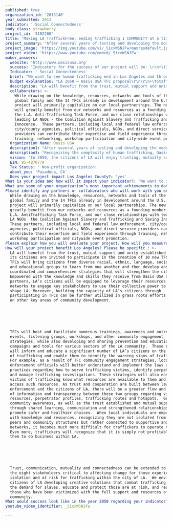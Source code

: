 ```yaml
---
published: true
organization_id: '2013146'
year_submitted: 2013
indicator: ' Social Connectedness'
body_class: strawberry
project_id: '3102208'
title: 'Making LA TraffickFree: ending trafficking 1 COMMUNITY at a time'
project_summary: "After several years of testing and developing the model, there are now 14 TFCs in various stages of development in California, Colorado, Ohio and Florida.  Through training and support provided by Oasis, TFCs:\r\n\r\n•\tParticipated as a leading member of the Raise the Bar! campaign on a multi-year national campaign to petition Hershey to use fair trade chocolate; in late 2012 Hershey announced specific plans to head in that direction;\r\n•\tProvide ongoing support and assistance to a young woman trafficked into the USA who then identified herself as a victim to a local LA TFC;\r\n•\tResourced the FBI, local law enforcement and direct service providers with more than 60 freedom bags for trafficking victims rescued in a LA sting operation this year; more than 100 freedom bags have been provided in the last year;\r\n•\tWorked with the LA Metro Anti-TraffickingTask Force to implement a city-wide anti-trafficking bus bench campaign in 2012;\r\n•\tProvided education and awareness to over 1200 new activists in 2011-12;\r\n•\tMentor survivors of trafficking in partnership with direct service providers, while also providing ESL, cooking and baking classes;\r\n•\tCreated an anti-trafficking awareness campaign with funding from the US Department of Health and Human Services, Office of Refuge and Resettlement that reached over 8,000 people face-to-face with awareness information; we worked with Chinese media outlets to publish ten newspaper articles, televise multiple interviews, produce a public service announcement aired on three different Chinese channels, and carry out a public awareness campaign using the LA metro transport system;\r\n•\tShare valuable information and research gathered on trafficking hotspots and vulnerabilities with local officials, most recently a local LA County mayor who was unaware of the issues facing his community;\r\n•\tServed as a sub-grantee in partnership with the Coalition Against Slavery and Trafficking on a Department of Justice grant; through more than 60 outreach and training events, Oasis provided training to more than 5,000 individuals in the LA area;   \r\n•\tCelebrated several years of grass roots community organizing and advocacy in partnership with Fair Trade Town USA in seeing Pasadena declared the second Fair Trade Town in California;  \r\n•\tPartnered with Pasadena Unified School District enabling more than 250 high school students to receive anti-trafficking awareness and education through its ‘Summer Skillz’ program; this curriculum, currently being adapted for use by public schools in Florida, can also be adapted for younger students and is available upon request."
project_image: 'https://img.youtube.com/vi/_5icxWSNJFw/maxresdefault.jpg'
project_video: 'https://www.youtube.com/embed/_5icxWSNJFw'
maker_answers:
  website: 'http://www.oasisusa.org'
  success: "Indicators for the success of our project will be: \r\n•\tIndividuals are aware of vulnerabilities in their communities and actively engaged in prevention\r\n•\tParticipation and inclusion from diverse representatives within the community\r\n•\tOwnership and leadership of the community process and engagement\r\n•\tStakeholder engagement around anti-trafficking strategies and interventions\r\n•\tInvestment in new and ongoing resources and networks. \r\n\r\nWe will quantify these indicators bi-annually by measuring the following items, using a newly developed open-source database program now available for all Oasis countries:\r\no\tDo the TFCs meet together consistently with representation and participation from diverse populations within the city? \r\no\tHave the TFCs undertaken the research and discovery process to identify the particular vulnerabilities for trafficking in their community?\r\no\tBased upon the research and discovery process, has the TFC identified one or two key stakeholders with whom to deepen their engagement?\r\no\tHow many community stakeholder meetings take place between two or more stakeholders?\r\no\tHow many community engagement events (awareness/outreach, workshops, listening groups, campaigns, etc.) have been hosted and facilitated by the TFCs?\r\no\tDo the city’s residents know where and how to access resources and tools related to trafficking, including the toll free hotline number?\r\no\tAre more citizens of LA able to identify the risks and definition of human trafficking?\r\no\tAre TFCs able to refer and support survivors in restoration and community? \r\no\tAre stakeholders implementing strategies designed to mitigate the vulnerabilities of trafficking, raise awareness on trafficking issues and promote and make resources available to resources?\r\no\tAre the TFC leaders participating in ongoing leadership development training and activities offered through Oasis?\r\no\tHave police, prosecutors, judges and first responders been trained in fighting/identifying trafficking and its victims? \r\no\tHave resources been identified that can provide for the physical, psychological, spiritual and social recovery of victims, such as housing and counseling, in a language victims understand?\r\n"
  Indicator: ' Social Connectedness'
  brief: "We want to see human trafficking end in Los Angeles and throughout the United States. We believe it is possible to end human trafficking 1 COMMUNITY at a time using a multi-sectored approach that mobilizes and empowers individuals from within the community to address vulnerabilities for trafficking in their own local area.  Oasis has developed the TraffickFree Community (TFC) model to mobilize and equip citizens to lead local, grassroots action by working with 8 key stakeholders with the collective power to end slavery.  To initiate this kind of change in LA, Oasis would like to start 10 new TFCs by the end of 2013. \r\n\r\nHuman Trafficking is a global problem with a local face that will only be effectively addressed as local communities take responsibility for responding to specific issues in their area.  Oasis was founded in the 1980s in London with a vision for community transformation; it’s now grown to 10 countries across the world, each fighting human trafficking by empowering local communities.  In the US, the secret to success is the TFC model of local ownership by citizen leaders who leverage their social capital for cooperative change that benefits the whole community. Oasis provides the necessary training and support to build skills and opportunities that foster mutual trust and constructive social interaction. \r\n\r\nOasis has identified 8 key community stakeholders that could potentially engage with the life of someone who has been trafficked – schools, local business, consumers, media, faith communities/NGOs, first responders, law enforcement and local legislatures.  When working together, using their collective power for the benefit of the vulnerable and marginalized, these stakeholders strengthen the community to function as a whole – a place where everyone is included, making a contribution and reaching their ultimate potential.  Communities should be healthy, inclusive, integrated, empowering and supportive, where every citizen can experience wholeness and fullness of life.  Trafficking is not able to exist or flourish here. \r\n\r\nThe uniqueness of the TFC model is its ability to replicate anti-trafficking campaigns and activities in a variety of contexts, regardless of social, racial, ethnic, socio-economic or other demographic factors.  Each TFC looks different because each community is different.  Therefore, it is essential that local citizen leaders from within the community drive the vision, strategy and activities of a TFC.  TFCs are catalysts that motivate, encourage and lead by example, united by a common ideology that trafficking has no place in our communities – in LA or globally. \r\n\r\n10 new TFCs will be strategically established throughout LA using the following criteria: \r\n•\tproximity to known trafficking routes; \r\n•\tcommitted and engaged citizen leaders; \r\n•\texisting anti-trafficking networks and momentum.  \r\nIn addition to receiving training on the global and local dynamics of trafficking, new TFC participants will be trained in research design to discover the vulnerabilities and issues specific to their community.  They will learn how to engage the 8 stakeholders, first focusing on existing networks and those that influence the most significant vulnerabilities in their communities.  Empowered with information and strategies for engaging the resources and networks necessary for bringing about change, Oasis will continue to develop, resource and support these citizen leaders to act - creating stronger more connected communities.  Additionally, these new TFCs will have the opportunity to engage and learn from one another and existing TFCs - sharing best practices, team and community building techniques, advocacy tools, challenges and stories. \r\n\r\nFurthermore, Oasis will equip these civic leaders to be creative catalysts empowered to educate, organize, train and lead others.  In addition to creating 10 new TFCs, Oasis will sponsor and facilitate no less than 10 additional community engagement events.  These events will provide models for awareness and outreach events, while resourcing new TFCs with a solid foundation on which they can build their networks and implement strategies specific to the needs of their communities. Such events could include general human trafficking awareness and education for Angelinos, specialized stakeholder trainings, leadership and community building workshops, and strategic listening groups between stakeholders (e.g. police and youth; police and first responders; teachers, parents and students; businesses and consumers).. \r\n\r\nEffective collaboration and partnership between and amongst TFCs requires efficient and user friendly communication tools and platforms.  Part of this project will invest in communication tools, training curriculum, campaign promotional materials, marketing and/or other resources for training and supporting TFCs as they work to educate, engage and unite their community in the fight against slavery."
  budget explanation: "LA 2050 – Oasis USA TFC proposal\r\n\r\n•\tStaff Salary for LA Regional TFC Program Manager:  $36,000\r\n•\tProgram support salary:  $12,000\r\n•\tTFC Training events (no less than 10): hospitality, rental fees, additional staffing:  $12,000\r\n•\tCommunity Engagement - Awareness/Outreach events (no less than 10): hospitality, event marketing, rental fees, additional staffing:\t $12,000\r\n•\tPromotional materials - Marketing, video production of trainings, training handouts, campaign promotional items:  $10,000\r\n•\tConsultant – Graphic design and marketing:  $3,000\r\n•\tTraining/Event laptops (x2):  $2,000\r\n•\tTraining/Event projector and screen (x2):  $2,000\r\n•\tOnline website support/maintenance for TFC expansion:  $3,000\r\n•\tLocal travel/mileage:  $3,000\r\n•\tYear End TFC Workshop (shared information, best practices, lessons learned, etc…):  $5,000\r\n\r\nTOTAL\t$100,000\r\n"
  description: "LA will benefit from the trust, mutual support and unity established as all of its citizens are invited to participate in the creation of 10 new TFCs.  These TFCs will bring citizens from diverse racial, ethnic, language, socio-economic and educational groups to learn from one another and then develop and lead coordinated and comprehensive strategies that will strengthen the city. Empowered with the knowledge and skills they receive from Oasis USA and its partners, LA’s citizens will be equipped to leverage their resources and networks to engage key stakeholders to use their collective power to build and shape LA. Moreover, building the capacity of LA’s citizens through participating in TFCs can be further utilized in grass roots efforts focused on other key areas of community development. \r\n\r\nTFCs will host and facilitate numerous trainings, awareness and outreach events, listening groups, workshops, and other community engagement strategies, while also developing and sharing prevention and education campaigns and tools for various sectors of the LA community.  These resources will inform and educate a significant number of LA’s citizens on the dangers of trafficking and enable them to identify the warning signs of trafficking.  For example, as a result of TFC community engagement strategies, local law enforcement officials will better understand and implement the laws and practices regarding how to serve trafficking victims, identify perpetrators, and manage trafficking investigations. These strategies will also ensure victims of trafficking know what resources are available to them and how to access such resources. As trust and cooperation are built between law enforcement and the citizens of LA, there will be a greater flow and exchange of information and transparency between these two groups regarding victim resources, perpetrator profiles, trafficking routes and hotspots.  Greater community awareness, as well as the trust established and mutual support built through shared learning, communication and strengthened relationships will promote safer and healthier choices.  When local individuals are empowered with knowledge and resources, recognizing they are not isolated from their peers and community structures but rather connected to supportive and caring networks, it becomes much more difficult for traffickers to operate there.  Even more, traffickers will recognize that it is simply not profitable for them to do business within LA.\r\n\r\nTrust, communication, mutuality and connectedness can be extended to each of the eight stakeholders critical to affecting change for those experiencing isolation and at risk for trafficking within the city of LA.  We envision the citizens of LA developing creative solutions that combat trafficking, reduce the demand for slaves, educate and protect those are at risk, and restore those who have been victimized with the full support and resources of this community."
  collaborators: >-
    While drawing on the knowledge, resources, networks and tools of the Oasis
    global family and the 14 TFCs already in development around the U.S., this
    project will primarily capitalize on our local partnerships. The new TFCs
    will greatly benefit from our networks and resources as a founding member of
    the L.A. Anti-Trafficking Task Force, and our close relationships with two
    leading LA NGOs - the Coalition Against Slavery and Trafficking and Saving
    Innocence.  These partners, including local and federal law enforcement,
    city/county agencies, political officials, NGOs, and direct service
    providers can contribute their expertise and field experience through
    training, networking, workshop participation and city-wide event promotion. 
  Organization Name: Oasis USA
  description1: "After several years of testing and developing the model, there are now 14 TFCs in various stages of development in California, Colorado, Ohio and Florida.  Through training and support provided by Oasis, TFCs:\r\n\r\n•\tParticipated as a leading member of the Raise the Bar! campaign on a multi-year national campaign to petition Hershey to use fair trade chocolate; in late 2012 Hershey announced specific plans to head in that direction;\r\n•\tProvide ongoing support and assistance to a young woman trafficked into the USA who then identified herself as a victim to a local LA TFC;\r\n•\tResourced the FBI, local law enforcement and direct service providers with more than 60 freedom bags for trafficking victims rescued in a LA sting operation this year; more than 100 freedom bags have been provided in the last year;\r\n•\tWorked with the LA Metro Anti-TraffickingTask Force to implement a city-wide anti-trafficking bus bench campaign in 2012;\r\n•\tProvided education and awareness to over 1200 new activists in 2011-12;\r\n•\tMentor survivors of trafficking in partnership with direct service providers, while also providing ESL, cooking and baking classes;\r\n•\tCreated an anti-trafficking awareness campaign with funding from the US Department of Health and Human Services, Office of Refuge and Resettlement that reached over 8,000 people face-to-face with awareness information; we worked with Chinese media outlets to publish ten newspaper articles, televise multiple interviews, produce a public service announcement aired on three different Chinese channels, and carry out a public awareness campaign using the LA metro transport system;\r\n•\tShare valuable information and research gathered on trafficking hotspots and vulnerabilities with local officials, most recently a local LA County mayor who was unaware of the issues facing his community;\r\n•\tServed as a sub-grantee in partnership with the Coalition Against Slavery and Trafficking on a Department of Justice grant; through more than 60 outreach and training events, Oasis provided training to more than 5,000 individuals in the LA area;   \r\n•\tCelebrated several years of grass roots community organizing and advocacy in partnership with Fair Trade Town USA in seeing Pasadena declared the second Fair Trade Town in California;  \r\n•\tPartnered with Pasadena Unified School District enabling more than 250 high school students to receive anti-trafficking awareness and education through its ‘Summer Skillz’ program; this curriculum, currently being adapted for use by public schools in Florida, can also be adapted for younger students and is available upon request."
  description3: "Recognizing the complexity of human trafficking, Oasis has learned to value the unique approach of all organizations engaged in the fight against slavery.  While some organizations focus on the rule of law, changing policy, structural and legal mechanisms, others focus on providing direct services, care and rehabilitation; still others target foundational issues of poverty and gender issues.  Some organizations have chosen to engage the fight internationally, looking at economic and political implications, while others focus on domestic trafficking within the United States using advocacy and media to educate and raise awareness. \r\n\r\nOasis has chosen a community development model that empowers and motivates individual citizens to engage any and all of these approaches from where they already live life.  This doesn’t require individuals to change their careers or uproot their lives or their families.  Rather, we affirm the necessity of the many different approaches and focal areas.  We encourage citizens to connect with what is already happening in their communities and aligns with their own passions, skills, and networks with the unique needs, assets and demographics of their community.  We seek to share information and knowledge and distribute resources freely to anyone that wants to use it. \r\n\r\nOasis desires to find common ground, collaborate and support all individuals and organizations that want to end trafficking and where everyone can experience wholeness and fullness of life within a safe, connected and inclusive community.  As such, Oasis serves on the LA Anti-Human Trafficking Task Force, providing technical expertise and support.  We have worked in close relationship with CAST, Saving Innocence and Treasures, providing tangible resources for survivors, training and consulting services.  We collaborate regularly with Slavery No More as a conference plenary speaker and panel participant. We have helped sponsor and staff the annual LA Freedom Walk.  Additionally, within the LA area we have spoken to several thousand students at Cal-Poly, Cal-Tech, Fuller Theological Seminary, Azusa Pacific University, California State University of Social Work, Pasadena Unified Schools and other local high schools. We work closely with Fair Trade Town USA and Ten Thousand Villages, providing access and information to businesses and consumers about fair trade, slave free products.  Additionally, we have organized and hosted training for dozens of law enforcement officers."
  vision: "In 2050, the citizens of LA will enjoy trusting, mutually supportive, constructive and nurturing relationships with those in their families, workplaces, neighborhoods and throughout the city.  These relationships and connections provide emotional support, while also supporting overall health and well-being. Research has shown that higher levels of perceived social connectedness are associated with lower blood pressure, better immune responses, and lower levels of stress hormones - all of which contribute to the prevention of chronic disease. \r\n\r\nAfter working as catalysts for change - raising awareness, mobilizing their social capital, intervening and ensuring restoration - Los Angeles is now a safer, healthier and inclusive society where people are connected, informed and supported.  Most of all, communities are free of trafficking.  Their grassroots action, combined with the collect power of stakeholder action, has ensured LA enjoys:\r\n•\tthe most informed, educated and resourced residents on trafficking issues;\r\n•\tthe most coordinated and cohesive intervention and restoration services;\r\n•\tcomprehensive laws and ordinances enforced throughout the city;\r\n•\tbeing the first major US city to end human trafficking. \r\n\r\nA few examples of change brought about by the coordinated and cohesive interventions of the stakeholders would include:\r\no\tComprehensive anti-trafficking campaigns and programming within LA schools that empower parents, teachers, administratora, and students to define human trafficking and its risks, confidently identify and work with the relevant authorities in situations where trafficking is happening, or may be occurring, and know where and how to access resources;\r\no\tLaw enforcement and first responders are trusted resources able to identify and respond to trafficking appropriately, compassionately and with the full support of the justice system;\r\no\tLocal legislatures have examined their laws relating to trafficking, closed the loopholes that once allow trafficking to persist, and demonstrate their commitment to justice through the allocation of resources and services to victims and tough criminal and financial penalties for perpetrators;\r\no\tLocal businesses are trained on trafficking and employment regulations, able to map their supply chains, stock a full range of fair trade, slave free products; \r\no\tConsumers have wide access to and take advantage of fair trade, slave free products in all parts of the city; \r\no\tThe media uses its voice to promote justice, ensuring a platform for the positive, civic engagement of LA citizens around issues of trafficking, while also committing to ending their  participation in the solicitation of human beings;\r\no\tFaith communities are a place of inclusion and reintegration where faith is demonstrated while caring, nurturing and supporting those who were marginalized and excluded – they serve as linkages to information and resources for housing, employment, social support, and spiritual well being."
  EIN: 95-4870779
  Tax Status: ' Non-profit organization'
  about_you: 'Pasadena, CA'
  Does your project impact Los Angeles County?: 'yes'
What is your idea and how will it impact your indicator?: "We want to see human trafficking end in Los Angeles and throughout the United States. We believe it is possible to end human trafficking 1 COMMUNITY at a time using a multisectored approach that mobilizes and empowers individuals from within the community to address vulnerabilities for trafficking in their own local area.  Oasis has developed the TraffickFree Community (TFC) model to mobilize and equip citizens to lead local, grassroots action by working with 8 key stakeholders with the collective power to end slavery.  To initiate this kind of change in LA, Oasis would like to start 10 new TFCs by the end of 2013. \n\n\n\n\n\nHuman Trafficking is a global problem with a local face that will only be effectively addressed as local communities take responsibility for responding to specific issues in their area.  Oasis was founded in the 1980s in London with a vision for community transformation; it’s now grown to 10 countries across the world, each fighting human trafficking by empowering local communities.  In the US, the secret to success is the TFC model of local ownership by citizen leaders who leverage their social capital for cooperative change that benefits the whole community. Oasis provides the necessary training and support to build skills and opportunities that foster mutual trust and constructive social interaction. \n\n\n\n\n\nOasis has identified 8 key community stakeholders that could potentially engage with the life of someone who has been trafficked — schools, local business, consumers, media, faith communities/NGOs, first responders, law enforcement and local legislatures.  When working together, using their collective power for the benefit of the vulnerable and marginalized, these stakeholders strengthen the community to function as a whole — a place where everyone is included, making a contribution and reaching their ultimate potential.  Communities should be healthy, inclusive, integrated, empowering and supportive, where every citizen can experience wholeness and fullness of life.  Trafficking is not able to exist or flourish here. \n\n\n\n\n\nThe uniqueness of the TFC model is its ability to replicate antitrafficking campaigns and activities in a variety of contexts, regardless of social, racial, ethnic, socioeconomic or other demographic factors.  Each TFC looks different because each community is different.  Therefore, it is essential that local citizen leaders from within the community drive the vision, strategy and activities of a TFC.  TFCs are catalysts that motivate, encourage and lead by example, united by a common ideology that trafficking has no place in our communities — in LA or globally. \n\n\n\n\n\n10 new TFCs will be strategically established throughout LA using the following criteria: \n\n\n*\tproximity to known trafficking routes; \n\n\n*\tcommitted and engaged citizen leaders; \n\n\n*\texisting antitrafficking networks and momentum.  \n\n\nIn addition to receiving training on the global and local dynamics of trafficking, new TFC participants will be trained in research design to discover the vulnerabilities and issues specific to their community.  They will learn how to engage the 8 stakeholders, first focusing on existing networks and those that influence the most significant vulnerabilities in their communities.  Empowered with information and strategies for engaging the resources and networks necessary for bringing about change, Oasis will continue to develop, resource and support these citizen leaders to act  creating stronger more connected communities.  Additionally, these new TFCs will have the opportunity to engage and learn from one another and existing TFCs  sharing best practices, team and community building techniques, advocacy tools, challenges and stories. \n\n\n\n\n\nFurthermore, Oasis will equip these civic leaders to be creative catalysts empowered to educate, organize, train and lead others.  In addition to creating 10 new TFCs, Oasis will sponsor and facilitate no less than 10 additional community engagement events.  These events will provide models for awareness and outreach events, while resourcing new TFCs with a solid foundation on which they can build their networks and implement strategies specific to the needs of their communities. Such events could include general human trafficking awareness and education for Angelinos, specialized stakeholder trainings, leadership and community building workshops, and strategic listening groups between stakeholders (e.g. police and youth; police and first responders; teachers, parents and students; businesses and consumers).. \n\n\n\n\n\nEffective collaboration and partnership between and amongst TFCs requires efficient and user friendly communication tools and platforms.  Part of this project will invest in communication tools, training curriculum, campaign promotional materials, marketing and/or other resources for training and supporting TFCs as they work to educate, engage and unite their community in the fight against slavery."
What are some of your organization’s most important achievements to date?: "After several years of testing and developing the model, there are now 14 TFCs in various stages of development in California, Colorado, Ohio and Florida.  Through training and support provided by Oasis, TFCs:\n\n\n\n\n\n*\tParticipated as a leading member of the Raise the Bar! campaign on a multiyear national campaign to petition Hershey to use fair trade chocolate; in late 2012 Hershey announced specific plans to head in that direction;\n\n\n*\tProvide ongoing support and assistance to a young woman trafficked into the USA who then identified herself as a victim to a local LA TFC;\n\n\n*\tResourced the FBI, local law enforcement and direct service providers with more than 60 freedom bags for trafficking victims rescued in a LA sting operation this year; more than 100 freedom bags have been provided in the last year;\n\n\n*\tWorked with the LA Metro AntiTraffickingTask Force to implement a citywide antitrafficking bus bench campaign in 2012;\n\n\n*\tProvided education and awareness to over 1200 new activists in 201112;\n\n\n*\tMentor survivors of trafficking in partnership with direct service providers, while also providing ESL, cooking and baking classes;\n\n\n*\tCreated an antitrafficking awareness campaign with funding from the US Department of Health and Human Services, Office of Refuge and Resettlement that reached over 8,000 people facetoface with awareness information; we worked with Chinese media outlets to publish ten newspaper articles, televise multiple interviews, produce a public service announcement aired on three different Chinese channels, and carry out a public awareness campaign using the LA metro transport system;\n\n\n*\tShare valuable information and research gathered on trafficking hotspots and vulnerabilities with local officials, most recently a local LA County mayor who was unaware of the issues facing his community;\n\n\n*\tServed as a subgrantee in partnership with the Coalition Against Slavery and Trafficking on a Department of Justice grant; through more than 60 outreach and training events, Oasis provided training to more than 5,000 individuals in the LA area;   \n\n\n*\tCelebrated several years of grass roots community organizing and advocacy in partnership with Fair Trade Town USA in seeing Pasadena declared the second Fair Trade Town in California;  \n\n\n*\tPartnered with Pasadena Unified School District enabling more than 250 high school students to receive antitrafficking awareness and education through its ‘Summer Skillz’ program; this curriculum, currently being adapted for use by public schools in Florida, can also be adapted for younger students and is available upon request."
Please identify any partners or collaborators who will work with you on this project.: >-
  While drawing on the knowledge, resources, networks and tools of the Oasis
  global family and the 14 TFCs already in development around the U.S., this
  project will primarily capitalize on our local partnerships. The new TFCs will
  greatly benefit from our networks and resources as a founding member of the
  L.A. AntiTrafficking Task Force, and our close relationships with two leading
  LA NGOs  the Coalition Against Slavery and Trafficking and Saving Innocence. 
  These partners, including local and federal law enforcement, city/county
  agencies, political officials, NGOs, and direct service providers can
  contribute their expertise and field experience through training, networking,
  workshop participation and citywide event promotion. 
Please explain how you will evaluate your project. How will you measure success?: "Indicators for the success of our project will be: \n\n\n*\tIndividuals are aware of vulnerabilities in their communities and actively engaged in prevention\n\n\n*\tParticipation and inclusion from diverse representatives within the community\n\n\n*\tOwnership and leadership of the community process and engagement\n\n\n*\tStakeholder engagement around antitrafficking strategies and interventions\n\n\n*\tInvestment in new and ongoing resources and networks. \n\n\n\n\n\nWe will quantify these indicators biannually by measuring the following items, using a newly developed opensource database program now available for all Oasis countries:\n\n\no\tDo the TFCs meet together consistently with representation and participation from diverse populations within the city? \n\n\no\tHave the TFCs undertaken the research and discovery process to identify the particular vulnerabilities for trafficking in their community?\n\n\no\tBased upon the research and discovery process, has the TFC identified one or two key stakeholders with whom to deepen their engagement?\n\n\no\tHow many community stakeholder meetings take place between two or more stakeholders?\n\n\no\tHow many community engagement events (awareness/outreach, workshops, listening groups, campaigns, etc.) have been hosted and facilitated by the TFCs?\n\n\no\tDo the city’s residents know where and how to access resources and tools related to trafficking, including the toll free hotline number?\n\n\no\tAre more citizens of LA able to identify the risks and definition of human trafficking?\n\n\no\tAre TFCs able to refer and support survivors in restoration and community? \n\n\no\tAre stakeholders implementing strategies designed to mitigate the vulnerabilities of trafficking, raise awareness on trafficking issues and promote and make resources available to resources?\n\n\no\tAre the TFC leaders participating in ongoing leadership development training and activities offered through Oasis?\n\n\no\tHave police, prosecutors, judges and first responders been trained in fighting/identifying trafficking and its victims? \n\n\no\tHave resources been identified that can provide for the physical, psychological, spiritual and social recovery of victims, such as housing and counseling, in a language victims understand?\n\n\n"
How will your project benefit Los Angeles? Please be specific.: >-
  LA will benefit from the trust, mutual support and unity established as all of
  its citizens are invited to participate in the creation of 10 new TFCs.  These
  TFCs will bring citizens from diverse racial, ethnic, language, socioeconomic
  and educational groups to learn from one another and then develop and lead
  coordinated and comprehensive strategies that will strengthen the city.
  Empowered with the knowledge and skills they receive from Oasis USA and its
  partners, LA’s citizens will be equipped to leverage their resources and
  networks to engage key stakeholders to use their collective power to build and
  shape LA. Moreover, building the capacity of LA’s citizens through
  participating in TFCs can be further utilized in grass roots efforts focused
  on other key areas of community development. 






  TFCs will host and facilitate numerous trainings, awareness and outreach
  events, listening groups, workshops, and other community engagement
  strategies, while also developing and sharing prevention and education
  campaigns and tools for various sectors of the LA community.  These resources
  will inform and educate a significant number of LA’s citizens on the dangers
  of trafficking and enable them to identify the warning signs of trafficking. 
  For example, as a result of TFC community engagement strategies, local law
  enforcement officials will better understand and implement the laws and
  practices regarding how to serve trafficking victims, identify perpetrators,
  and manage trafficking investigations. These strategies will also ensure
  victims of trafficking know what resources are available to them and how to
  access such resources. As trust and cooperation are built between law
  enforcement and the citizens of LA, there will be a greater flow and exchange
  of information and transparency between these two groups regarding victim
  resources, perpetrator profiles, trafficking routes and hotspots.  Greater
  community awareness, as well as the trust established and mutual support built
  through shared learning, communication and strengthened relationships will
  promote safer and healthier choices.  When local individuals are empowered
  with knowledge and resources, recognizing they are not isolated from their
  peers and community structures but rather connected to supportive and caring
  networks, it becomes much more difficult for traffickers to operate there. 
  Even more, traffickers will recognize that it is simply not profitable for
  them to do business within LA.






  Trust, communication, mutuality and connectedness can be extended to each of
  the eight stakeholders critical to affecting change for those experiencing
  isolation and at risk for trafficking within the city of LA.  We envision the
  citizens of LA developing creative solutions that combat trafficking, reduce
  the demand for slaves, educate and protect those are at risk, and restore
  those who have been victimized with the full support and resources of this
  community.
What would success look like in the year 2050 regarding your indicator?: "In 2050, the citizens of LA will enjoy trusting, mutually supportive, constructive and nurturing relationships with those in their families, workplaces, neighborhoods and throughout the city.  These relationships and connections provide emotional support, while also supporting overall health and wellbeing. Research has shown that higher levels of perceived social connectedness are associated with lower blood pressure, better immune responses, and lower levels of stress hormones  all of which contribute to the prevention of chronic disease. \n\n\n\n\n\nAfter working as catalysts for change  raising awareness, mobilizing their social capital, intervening and ensuring restoration  Los Angeles is now a safer, healthier and inclusive society where people are connected, informed and supported.  Most of all, communities are free of trafficking.  Their grassroots action, combined with the collect power of stakeholder action, has ensured LA enjoys:\n\n\n*\tthe most informed, educated and resourced residents on trafficking issues;\n\n\n*\tthe most coordinated and cohesive intervention and restoration services;\n\n\n*\tcomprehensive laws and ordinances enforced throughout the city;\n\n\n*\tbeing the first major US city to end human trafficking. \n\n\n\n\n\nA few examples of change brought about by the coordinated and cohesive interventions of the stakeholders would include:\n\n\no\tComprehensive antitrafficking campaigns and programming within LA schools that empower parents, teachers, administratora, and students to define human trafficking and its risks, confidently identify and work with the relevant authorities in situations where trafficking is happening, or may be occurring, and know where and how to access resources;\n\n\no\tLaw enforcement and first responders are trusted resources able to identify and respond to trafficking appropriately, compassionately and with the full support of the justice system;\n\n\no\tLocal legislatures have examined their laws relating to trafficking, closed the loopholes that once allow trafficking to persist, and demonstrate their commitment to justice through the allocation of resources and services to victims and tough criminal and financial penalties for perpetrators;\n\n\no\tLocal businesses are trained on trafficking and employment regulations, able to map their supply chains, stock a full range of fair trade, slave free products; \n\n\no\tConsumers have wide access to and take advantage of fair trade, slave free products in all parts of the city; \n\n\no\tThe media uses its voice to promote justice, ensuring a platform for the positive, civic engagement of LA citizens around issues of trafficking, while also committing to ending their  participation in the solicitation of human beings;\n\n\no\tFaith communities are a place of inclusion and reintegration where faith is demonstrated while caring, nurturing and supporting those who were marginalized and excluded — they serve as linkages to information and resources for housing, employment, social support, and spiritual well being."
youtube_video_identifier: _5icxWSNJFw

---
```

